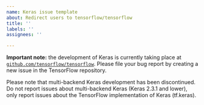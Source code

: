 ```yaml
---
name: Keras issue template
about: Redirect users to tensorflow/tensorflow
title: ''
labels: ''
assignees: ''

---
```


**Important note:** the development of Keras is currently taking place at [`github.com/tensorflow/tensorflow`](https://github.com/tensorflow/tensorflow). Please file your bug report by creating a new issue in the TensorFlow repository.

Please note that multi-backend Keras development has been discontinued. Do not report issues about multi-backend Keras (Keras 2.3.1 and lower), only report issues about the TensorFlow implementation of Keras (tf.keras).
